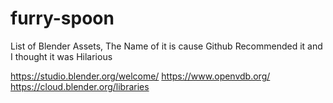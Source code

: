 # furry-spoon
List of Blender Assets, The Name of it is cause Github Recommended it and I thought it was Hilarious



https://studio.blender.org/welcome/
https://www.openvdb.org/
https://cloud.blender.org/libraries
